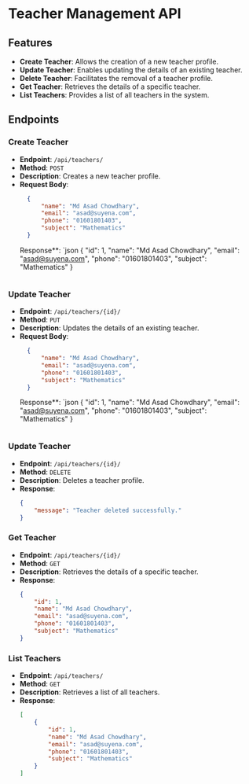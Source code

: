 # Teacher Management API
## Features
- **Create Teacher**: Allows the creation of a new teacher profile.
- **Update Teacher**: Enables updating the details of an existing teacher.
- **Delete Teacher**: Facilitates the removal of a teacher profile.
- **Get Teacher**: Retrieves the details of a specific teacher.
- **List Teachers**: Provides a list of all teachers in the system.

## Endpoints
### Create Teacher
- **Endpoint**: `/api/teachers/`
- **Method**: `POST`
- **Description**: Creates a new teacher profile.
- **Request Body**:
  ```json
    {
        "name": "Md Asad Chowdhary",
        "email": "asad@suyena.com",
        "phone": "01601801403",
        "subject": "Mathematics"
    }
    ```
    Response**:
    `json
    {
        "id": 1,
        "name": "Md Asad Chowdhary",
        "email": "asad@suyena.com",
        "phone": "01601801403",
        "subject": "Mathematics"
    }
    ``` 
### Update Teacher
- **Endpoint**: `/api/teachers/{id}/`
- **Method**: `PUT`
- **Description**: Updates the details of an existing teacher.
- **Request Body**:
  ```json
    {
        "name": "Md Asad Chowdhary",
        "email": "asad@suyena.com",
        "phone": "01601801403",
        "subject": "Mathematics"
    }
    ```
    Response**:
    `json
    {
        "id": 1,
        "name": "Md Asad Chowdhary",
        "email": "asad@suyena.com",
        "phone": "01601801403",
        "subject": "Mathematics"
    }
    ``` 
### Update Teacher
- **Endpoint**: `/api/teachers/{id}/`
- **Method**: `DELETE`
- **Description**: Deletes a teacher profile.
- **Response**:
    ```json
    {
        "message": "Teacher deleted successfully."
    }
    ```
### Get Teacher
- **Endpoint**: `/api/teachers/{id}/`
- **Method**: `GET`
- **Description**: Retrieves the details of a specific teacher.
- **Response**:
    ```json
    {
        "id": 1,
        "name": "Md Asad Chowdhary",
        "email": "asad@suyena.com",
        "phone": "01601801403",
        "subject": "Mathematics"
    }
    ```
### List Teachers
- **Endpoint**: `/api/teachers/`
- **Method**: `GET`
- **Description**: Retrieves a list of all teachers.
- **Response**:
    ```json
    [
        {
            "id": 1,
            "name": "Md Asad Chowdhary",
            "email": "asad@suyena.com",
            "phone": "01601801403",
            "subject": "Mathematics"
        }
    ]
    ```
